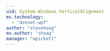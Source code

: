 ```yaml
---
uid: System.Windows.VerticalAlignment
ms.technology: 
  - "dotnet-wpf"
author: "stevehoag"
ms.author: "shoag"
manager: "wpickett"
---
```


